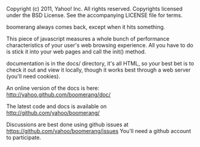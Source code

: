 Copyright (c) 2011, Yahoo! Inc.  All rights reserved.
Copyrights licensed under the BSD License. See the accompanying LICENSE file for terms.

boomerang always comes back, except when it hits something.

This piece of javascript measures a whole bunch of performance characteristics of your user's
web browsing experience.  All you have to do is stick it into your web pages and call the
init() method.

documentation is in the docs/ directory, it's all HTML, so your best bet is to check it out
and view it locally, though it works best through a web server (you'll need cookies).

An online version of the docs is here: http://yahoo.github.com/boomerang/doc/

The latest code and docs is available on http://github.com/yahoo/boomerang/

Discussions are best done using github issues at https://github.com/yahoo/boomerang/issues
You'll need a github account to participate.
